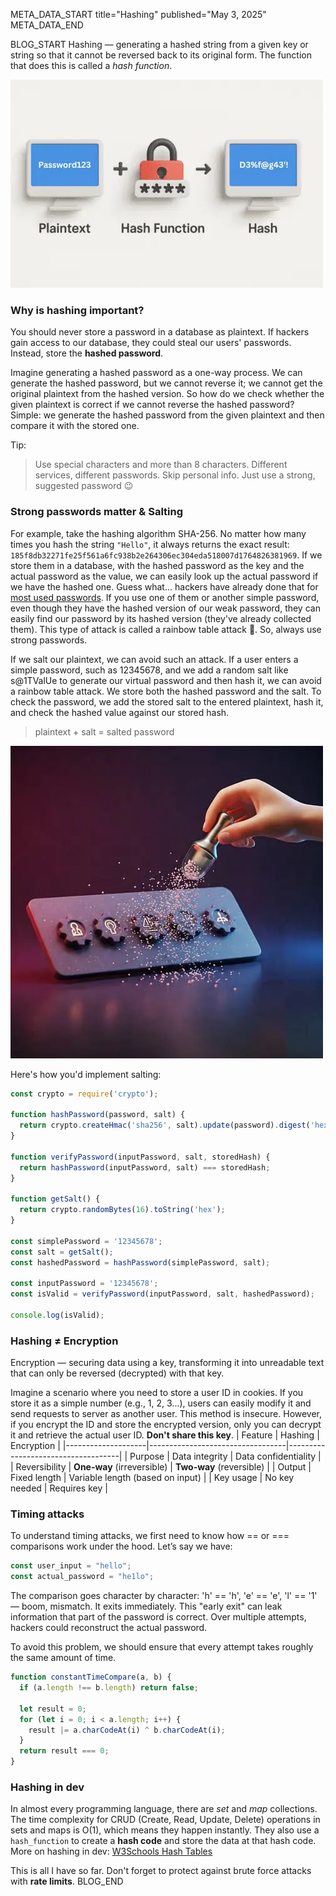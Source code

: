 META_DATA_START
title="Hashing"
published="May 3, 2025"
META_DATA_END

BLOG_START
Hashing — generating a hashed string from a given key or string so that it cannot be reversed back to its original form. The function that does this is called a *hash function*.

![Plaintext to hash](https://raw.githubusercontent.com/akbarjorayev/blogs/main/blogs/hashing/photos/plaintext_to_hash.webp?w=500&h=333)

### Why is hashing important?
You should never store a password in a database as plaintext. If hackers gain access to our database, they could steal our users' passwords. Instead, store the **hashed password**.

Imagine generating a hashed password as a one-way process. We can generate the hashed password, but we cannot reverse it; we cannot get the original plaintext from the hashed version. So how do we check whether the given plaintext is correct if we cannot reverse the hashed password? Simple: we generate the hashed password from the given plaintext and then compare it with the stored one.

Tip:
> Use special characters and more than 8 characters. Different services, different passwords. Skip personal info. Just use a strong, suggested password 😉

### Strong passwords matter & Salting
For example, take the hashing algorithm SHA-256. No matter how many times you hash the string `"Hello"`, it always returns the exact result: `185f8db32271fe25f561a6fc938b2e264306ec304eda518007d1764826381969`. If we store them in a database, with the hashed password as the key and the actual password as the value, we can easily look up the actual password if we have the hashed one. Guess what... hackers have already done that for [most used passwords](https://en.wikipedia.org/wiki/Wikipedia:10,000_most_common_passwords). If you use one of them or another simple password, even though they have the hashed version of our weak password, they can easily find our password by its hashed version (they've already collected them). This type of attack is called a rainbow table attack 🌈. So, always use strong passwords.

If we salt our plaintext, we can avoid such an attack. If a user enters a simple password, such as 12345678, and we add a random salt like s@1TValUe to generate our virtual password and then hash it, we can avoid a rainbow table attack. We store both the hashed password and the salt. To check the password, we add the stored salt to the entered plaintext, hash it, and check the hashed value against our stored hash.

> plaintext + salt = salted password

![Salting a password](https://raw.githubusercontent.com/akbarjorayev/blogs/main/blogs/hashing/photos/password_salting.webp?w=500&h=500)

Here's how you'd implement salting:
```javascript
const crypto = require('crypto');

function hashPassword(password, salt) {
  return crypto.createHmac('sha256', salt).update(password).digest('hex');
}

function verifyPassword(inputPassword, salt, storedHash) {
  return hashPassword(inputPassword, salt) === storedHash;
}

function getSalt() {
  return crypto.randomBytes(16).toString('hex');
}

const simplePassword = '12345678';
const salt = getSalt();
const hashedPassword = hashPassword(simplePassword, salt);

const inputPassword = '12345678';
const isValid = verifyPassword(inputPassword, salt, hashedPassword);

console.log(isValid);
```

### Hashing ≠ Encryption
Encryption — securing data using a key, transforming it into unreadable text that can only be reversed (decrypted) with that key.

Imagine a scenario where you need to store a user ID in cookies. If you store it as a simple number (e.g., 1, 2, 3...), users can easily modify it and send requests to server as another user. This method is insecure. However, if you encrypt the ID and store the encrypted version, only you can decrypt it and retrieve the actual user ID. **Don't share this key**.
| Feature            | Hashing                          | Encryption                         |
|--------------------|----------------------------------|------------------------------------|
| Purpose            | Data integrity                   | Data confidentiality               |
| Reversibility      | **One-way** (irreversible)       | **Two-way** (reversible)           |
| Output             | Fixed length                     | Variable length (based on input)   |
| Key usage          | No key needed                    | Requires key                       |

### Timing attacks
To understand timing attacks, we first need to know how == or === comparisons work under the hood. Let’s say we have:
```javascript
const user_input = "hello";
const actual_password = "he1lo";
```
The comparison goes character by character: 'h' == 'h', 'e' == 'e', 'l' == '1' — boom, mismatch. It exits immediately. This "early exit" can leak information that part of the password is correct. Over multiple attempts, hackers could reconstruct the actual password.

To avoid this problem, we should ensure that every attempt takes roughly the same amount of time.
```javascript
function constantTimeCompare(a, b) {
  if (a.length !== b.length) return false;

  let result = 0;
  for (let i = 0; i < a.length; i++) {
    result |= a.charCodeAt(i) ^ b.charCodeAt(i);
  }
  return result === 0;
}
```

### Hashing in dev
In almost every programming language, there are *set* and *map* collections. The time complexity for CRUD (Create, Read, Update, Delete) operations in sets and maps is O(1), which means they happen instantly. They also use a `hash_function` to create a **hash code** and store the data at that hash code. More on hashing in dev: [W3Schools Hash Tables](https://www.w3schools.com/dsa/dsa_theory_hashtables.php)

This is all I have so far. Don't forget to protect against brute force attacks with **rate limits**.
BLOG_END
